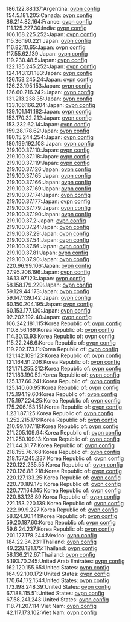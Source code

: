 186.122.88.137:Argentina: [ovpn config](vpn/186_122_88_137.ovpn)  
154.5.181.205:Canada: [ovpn config](vpn/154_5_181_205.ovpn)  
86.214.82.164:France: [ovpn config](vpn/86_214_82_164.ovpn)  
111.125.227.30:India: [ovpn config](vpn/111_125_227_30.ovpn)  
106.168.225.252:Japan: [ovpn config](vpn/106_168_225_252.ovpn)  
115.36.190.221:Japan: [ovpn config](vpn/115_36_190_221.ovpn)  
116.82.10.65:Japan: [ovpn config](vpn/116_82_10_65.ovpn)  
117.55.62.139:Japan: [ovpn config](vpn/117_55_62_139.ovpn)  
119.230.48.5:Japan: [ovpn config](vpn/119_230_48_5.ovpn)  
122.135.245.252:Japan: [ovpn config](vpn/122_135_245_252.ovpn)  
124.143.131.183:Japan: [ovpn config](vpn/124_143_131_183.ovpn)  
126.153.245.24:Japan: [ovpn config](vpn/126_153_245_24.ovpn)  
126.23.195.153:Japan: [ovpn config](vpn/126_23_195_153.ovpn)  
126.60.216.242:Japan: [ovpn config](vpn/126_60_216_242.ovpn)  
131.213.238.35:Japan: [ovpn config](vpn/131_213_238_35.ovpn)  
133.106.166.204:Japan: [ovpn config](vpn/133_106_166_204.ovpn)  
139.101.141.182:Japan: [ovpn config](vpn/139_101_141_182.ovpn)  
153.170.32.212:Japan: [ovpn config](vpn/153_170_32_212.ovpn)  
153.232.62.14:Japan: [ovpn config](vpn/153_232_62_14.ovpn)  
159.28.178.62:Japan: [ovpn config](vpn/159_28_178_62.ovpn)  
180.15.244.254:Japan: [ovpn config](vpn/180_15_244_254.ovpn)  
180.199.192.108:Japan: [ovpn config](vpn/180_199_192_108.ovpn)  
219.100.37.110:Japan: [ovpn config](vpn/219_100_37_110.ovpn)  
219.100.37.118:Japan: [ovpn config](vpn/219_100_37_118.ovpn)  
219.100.37.119:Japan: [ovpn config](vpn/219_100_37_119.ovpn)  
219.100.37.126:Japan: [ovpn config](vpn/219_100_37_126.ovpn)  
219.100.37.165:Japan: [ovpn config](vpn/219_100_37_165.ovpn)  
219.100.37.166:Japan: [ovpn config](vpn/219_100_37_166.ovpn)  
219.100.37.169:Japan: [ovpn config](vpn/219_100_37_169.ovpn)  
219.100.37.174:Japan: [ovpn config](vpn/219_100_37_174.ovpn)  
219.100.37.177:Japan: [ovpn config](vpn/219_100_37_177.ovpn)  
219.100.37.179:Japan: [ovpn config](vpn/219_100_37_179.ovpn)  
219.100.37.190:Japan: [ovpn config](vpn/219_100_37_190.ovpn)  
219.100.37.2:Japan: [ovpn config](vpn/219_100_37_2.ovpn)  
219.100.37.24:Japan: [ovpn config](vpn/219_100_37_24.ovpn)  
219.100.37.29:Japan: [ovpn config](vpn/219_100_37_29.ovpn)  
219.100.37.54:Japan: [ovpn config](vpn/219_100_37_54.ovpn)  
219.100.37.56:Japan: [ovpn config](vpn/219_100_37_56.ovpn)  
219.100.37.81:Japan: [ovpn config](vpn/219_100_37_81.ovpn)  
219.100.37.90:Japan: [ovpn config](vpn/219_100_37_90.ovpn)  
220.96.99.106:Japan: [ovpn config](vpn/220_96_99_106.ovpn)  
27.95.206.196:Japan: [ovpn config](vpn/27_95_206_196.ovpn)  
36.13.97.123:Japan: [ovpn config](vpn/36_13_97_123.ovpn)  
58.158.179.229:Japan: [ovpn config](vpn/58_158_179_229.ovpn)  
59.129.44.173:Japan: [ovpn config](vpn/59_129_44_173.ovpn)  
59.147.139.142:Japan: [ovpn config](vpn/59_147_139_142.ovpn)  
60.150.204.195:Japan: [ovpn config](vpn/60_150_204_195.ovpn)  
60.153.177.130:Japan: [ovpn config](vpn/60_153_177_130.ovpn)  
92.202.192.40:Japan: [ovpn config](vpn/92_202_192_40.ovpn)  
106.242.181.115:Korea Republic of: [ovpn config](vpn/106_242_181_115.ovpn)  
110.8.56.169:Korea Republic of: [ovpn config](vpn/110_8_56_169.ovpn)  
114.30.13.93:Korea Republic of: [ovpn config](vpn/114_30_13_93.ovpn)  
115.22.246.6:Korea Republic of: [ovpn config](vpn/115_22_246_6.ovpn)  
119.202.173.11:Korea Republic of: [ovpn config](vpn/119_202_173_11.ovpn)  
121.142.109.123:Korea Republic of: [ovpn config](vpn/121_142_109_123.ovpn)  
121.164.91.206:Korea Republic of: [ovpn config](vpn/121_164_91_206.ovpn)  
121.171.255.212:Korea Republic of: [ovpn config](vpn/121_171_255_212.ovpn)  
121.183.190.52:Korea Republic of: [ovpn config](vpn/121_183_190_52.ovpn)  
125.137.66.241:Korea Republic of: [ovpn config](vpn/125_137_66_241.ovpn)  
125.140.60.95:Korea Republic of: [ovpn config](vpn/125_140_60_95.ovpn)  
175.194.19.60:Korea Republic of: [ovpn config](vpn/175_194_19_60.ovpn)  
175.197.224.25:Korea Republic of: [ovpn config](vpn/175_197_224_25.ovpn)  
175.206.153.151:Korea Republic of: [ovpn config](vpn/175_206_153_151.ovpn)  
1.231.87.125:Korea Republic of: [ovpn config](vpn/1_231_87_125.ovpn)  
1.252.215.176:Korea Republic of: [ovpn config](vpn/1_252_215_176.ovpn)  
210.99.107.118:Korea Republic of: [ovpn config](vpn/210_99_107_118.ovpn)  
211.205.109.94:Korea Republic of: [ovpn config](vpn/211_205_109_94.ovpn)  
211.250.109.13:Korea Republic of: [ovpn config](vpn/211_250_109_13.ovpn)  
211.44.31.77:Korea Republic of: [ovpn config](vpn/211_44_31_77.ovpn)  
218.155.76.168:Korea Republic of: [ovpn config](vpn/218_155_76_168.ovpn)  
218.157.245.237:Korea Republic of: [ovpn config](vpn/218_157_245_237.ovpn)  
220.122.235.55:Korea Republic of: [ovpn config](vpn/220_122_235_55.ovpn)  
220.126.88.218:Korea Republic of: [ovpn config](vpn/220_126_88_218.ovpn)  
220.127.133.25:Korea Republic of: [ovpn config](vpn/220_127_133_25.ovpn)  
220.70.189.175:Korea Republic of: [ovpn config](vpn/220_70_189_175.ovpn)  
220.77.164.145:Korea Republic of: [ovpn config](vpn/220_77_164_145.ovpn)  
220.83.128.89:Korea Republic of: [ovpn config](vpn/220_83_128_89.ovpn)  
221.153.220.139:Korea Republic of: [ovpn config](vpn/221_153_220_139.ovpn)  
222.99.9.227:Korea Republic of: [ovpn config](vpn/222_99_9_227.ovpn)  
58.124.90.141:Korea Republic of: [ovpn config](vpn/58_124_90_141.ovpn)  
59.20.187.60:Korea Republic of: [ovpn config](vpn/59_20_187_60.ovpn)  
59.6.24.237:Korea Republic of: [ovpn config](vpn/59_6_24_237.ovpn)  
201.127.178.244:Mexico: [ovpn config](vpn/201_127_178_244.ovpn)  
184.22.34.231:Thailand: [ovpn config](vpn/184_22_34_231.ovpn)  
49.228.121.175:Thailand: [ovpn config](vpn/49_228_121_175.ovpn)  
58.136.212.67:Thailand: [ovpn config](vpn/58_136_212_67.ovpn)  
5.193.70.245:United Arab Emirates: [ovpn config](vpn/5_193_70_245.ovpn)  
162.120.155.65:United States: [ovpn config](vpn/162_120_155_65.ovpn)  
164.92.100.172:United States: [ovpn config](vpn/164_92_100_172.ovpn)  
170.64.172.154:United States: [ovpn config](vpn/170_64_172_154.ovpn)  
173.198.248.39:United States: [ovpn config](vpn/173_198_248_39.ovpn)  
67.188.115.51:United States: [ovpn config](vpn/67_188_115_51.ovpn)  
67.58.241.243:United States: [ovpn config](vpn/67_58_241_243.ovpn)  
118.71.207.114:Viet Nam: [ovpn config](vpn/118_71_207_114.ovpn)  
42.117.173.102:Viet Nam: [ovpn config](vpn/42_117_173_102.ovpn)  
